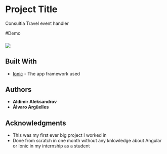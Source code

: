 # Project Title

Consultia Travel event handler

#Demo

###
![](app-start.gif)

## Built With

* [Ionic](https://ionicframework.com/docs) - The app framework used

## Authors

* **Aldimir Aleksandrov**
* **Álvaro Argüelles**

## Acknowledgments

* This was my first ever big project I worked in
* Done from scratch in one month without any knlowledge about Angular or Ionic in my internship as a student

